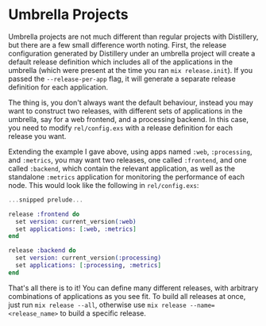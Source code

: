 # Umbrella Projects

Umbrella projects are not much different than regular projects with Distillery, but there are a few
small difference worth noting. First, the release configuration generated by Distillery under an
umbrella project will create a default release definition which includes all of the applications in
the umbrella (which were present at the time you ran `mix release.init`). If you passed the
`--release-per-app` flag, it will generate a separate release definition for each application.

The thing is, you don't always want the default behaviour, instead you may want to construct two releases,
with different sets of applications in the umbrella, say for a web frontend, and a processing backend. In
this case, you need to modify `rel/config.exs` with a release definition for each release you want.

Extending the example I gave above, using apps named `:web`, `:processing`, and `:metrics`, you may want two 
releases, one called `:frontend`, and one called `:backend`, which contain the relevant application, as well
as the standalone `:metrics` application for monitoring the performance of each node. This would look like the
following in `rel/config.exs`:

```elixir
...snipped prelude...

release :frontend do
  set version: current_version(:web)
  set applications: [:web, :metrics]
end

release :backend do
  set version: current_version(:processing)
  set applications: [:processing, :metrics]
end
```

That's all there is to it! You can define many different releases, with arbitrary combinations of applications
as you see fit. To build all releases at once, just run `mix release --all`, otherwise use 
`mix release --name=<release_name>` to build a specific release.
